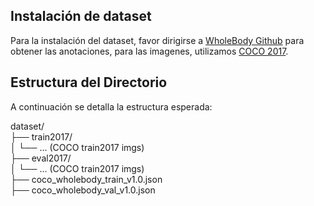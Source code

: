 ## Instalación de dataset

Para la instalación del dataset, favor dirigirse a [WholeBody Github](https://github.com/jin-s13/COCO-WholeBody) para obtener las anotaciones, para las imagenes, utilizamos [COCO 2017](https://cocodataset.org/#keypoints-2017).

## Estructura del Directorio

A continuación se detalla la estructura esperada:

dataset/  
├── train2017/  
│ └── ... (COCO train2017 imgs)  
├── eval2017/  
│ └── ... (COCO train2017 imgs)  
├── coco_wholebody_train_v1.0.json  
├── coco_wholebody_val_v1.0.json  
